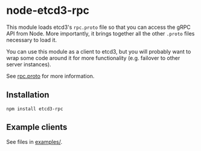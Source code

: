 # node-etcd3-rpc

This module loads etcd3's `rpc.proto` file so that you can access the gRPC API from Node.
More importantly, it brings together all the other `.proto` files necessary to load it.

You can use this module as a client to etcd3, but you will probably want to wrap some code around it for more functionality (e.g. failover to other server instances).

See [rpc.proto](proto/rpc.proto) for more information.

## Installation

```
npm install etcd3-rpc
```

## Example clients

See files in [examples/](examples/).
